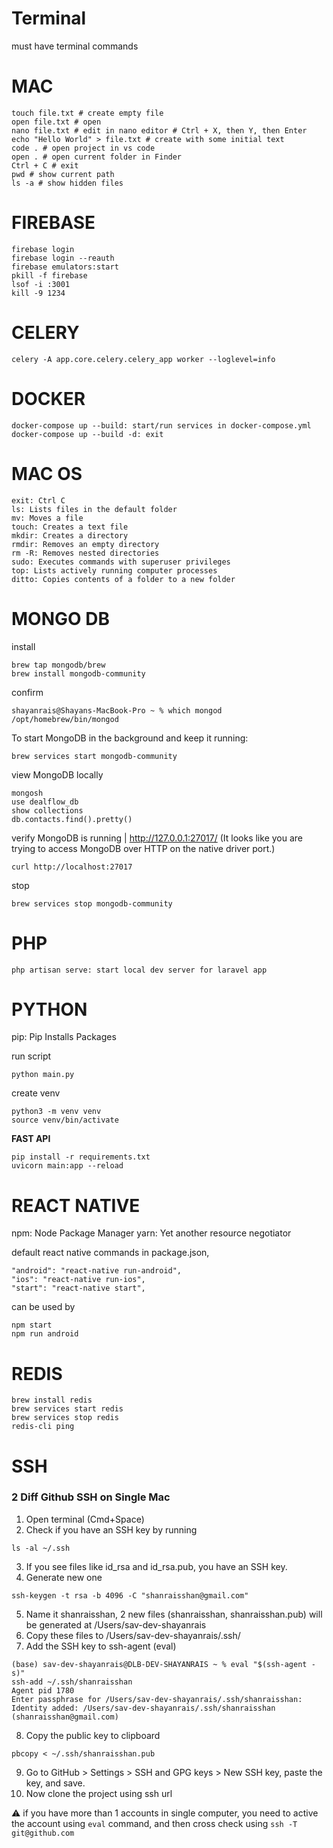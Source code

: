 # Terminal
must have terminal commands

# MAC
```
touch file.txt # create empty file
open file.txt # open
nano file.txt # edit in nano editor # Ctrl + X, then Y, then Enter
echo "Hello World" > file.txt # create with some initial text
code . # open project in vs code
open . # open current folder in Finder
Ctrl + C # exit
pwd # show current path
ls -a # show hidden files
```

# FIREBASE
```
firebase login
firebase login --reauth
firebase emulators:start
pkill -f firebase
lsof -i :3001
kill -9 1234
```


# CELERY
```
celery -A app.core.celery.celery_app worker --loglevel=info
```

# DOCKER
```
docker-compose up --build: start/run services in docker-compose.yml
docker-compose up --build -d: exit
```

# MAC OS
```
exit: Ctrl C
ls: Lists files in the default folder
mv: Moves a file
touch: Creates a text file
mkdir: Creates a directory
rmdir: Removes an empty directory
rm -R: Removes nested directories
sudo: Executes commands with superuser privileges
top: Lists actively running computer processes
ditto: Copies contents of a folder to a new folder
```

# MONGO DB

install
```
brew tap mongodb/brew
brew install mongodb-community
```

confirm
```
shayanrais@Shayans-MacBook-Pro ~ % which mongod
/opt/homebrew/bin/mongod
```

To start MongoDB in the background and keep it running:
```
brew services start mongodb-community
```

view MongoDB locally
```
mongosh
use dealflow_db
show collections
db.contacts.find().pretty()
```

verify MongoDB is running | http://127.0.0.1:27017/ (It looks like you are trying to access MongoDB over HTTP on the native driver port.)
```
curl http://localhost:27017
```

stop
```
brew services stop mongodb-community
```

# PHP
```
php artisan serve: start local dev server for laravel app
```

# PYTHON
pip: Pip Installs Packages

run script
```
python main.py
```
create venv
```
python3 -m venv venv
source venv/bin/activate
```
**FAST API**
```
pip install -r requirements.txt
uvicorn main:app --reload
```

# REACT NATIVE
npm: Node Package Manager
yarn: Yet another resource negotiator

default react native commands in package.json,
```
"android": "react-native run-android",
"ios": "react-native run-ios",
"start": "react-native start",
```
can be used by
```
npm start
npm run android
```


# REDIS
```
brew install redis
brew services start redis
brew services stop redis
redis-cli ping
```

# SSH

### 2 Diff Github SSH on Single Mac 
1. Open terminal (Cmd+Space)
2. Check if you have an SSH key by running
```
ls -al ~/.ssh
```

3. If you see files like id_rsa and id_rsa.pub, you have an SSH key.
4. Generate new one
```
ssh-keygen -t rsa -b 4096 -C "shanraisshan@gmail.com"
```
5. Name it shanraisshan, 2 new files (shanraisshan, shanraisshan.pub) will be generated at /Users/sav-dev-shayanrais
6. Copy these files to /Users/sav-dev-shayanrais/.ssh/
7. Add the SSH key to ssh-agent (eval)
```
(base) sav-dev-shayanrais@DLB-DEV-SHAYANRAIS ~ % eval "$(ssh-agent -s)"
ssh-add ~/.ssh/shanraisshan
Agent pid 1780
Enter passphrase for /Users/sav-dev-shayanrais/.ssh/shanraisshan: 
Identity added: /Users/sav-dev-shayanrais/.ssh/shanraisshan (shanraisshan@gmail.com)
```
8. Copy the public key to clipboard
```
pbcopy < ~/.ssh/shanraisshan.pub
```
9. Go to GitHub > Settings > SSH and GPG keys > New SSH key, paste the key, and save.
10. Now clone the project using ssh url

⚠️ if you have more than 1 accounts in single computer, you need to active the account using ```eval``` command, and then cross check using ```ssh -T git@github.com```
